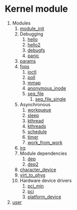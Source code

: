 # Kernel module

1.  Modules
    1.  [module_init](module_init.c)
    1.  Debugging
        1.  [hello](hello.c)
        1.  [hello2](hello2.c)
        1.  [debugfs](debugfs.c)
        1.  [panic](panic.c)
    1.  [params](params.c)
    1.  [fops](fops.c)
        1.  [ioctl](ioctl.c)
        1.  [poll](poll.c)
        1.  [mmap](mmap.c)
        1.  [anonymous_inode](anonymous_inode.c)
        1.  [seq_file](seq_file.c)
            1. [seq_file_single](seq_file_inode.c)
    1.  Asynchronous
        1.  [workqueue](workqueue.c)
        1.  [sleep](sleep.c)
        1.  [kthread](kthread.c)
        1.  [kthreads](kthreads.c)
        1.  [schedule](schedule.c)
        1.  [timer](timer.c)
        1.  [work_from_work](work_from_work.c)
    1.  [irq](irq.c)
    1.  Module dependencies
        1.  [dep](dep.c)
        1.  [dep2](dep2.c)
    1.  [character_device](character_device.c)
    1.  [virt_to_phys](virt_to_phys.c)
    1.  Hardware device drivers
        1.  [pci_min](pci_min.c)
        1.  [pci](pci.c)
        1.  [platform_device](platform_device.c)
1.  [user](user/)
